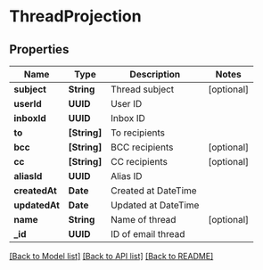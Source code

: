 # ThreadProjection

## Properties
Name | Type | Description | Notes
------------ | ------------- | ------------- | -------------
**subject** | **String** | Thread subject | [optional] 
**userId** | **UUID** | User ID | 
**inboxId** | **UUID** | Inbox ID | 
**to** | **[String]** | To recipients | 
**bcc** | **[String]** | BCC recipients | [optional] 
**cc** | **[String]** | CC recipients | [optional] 
**aliasId** | **UUID** | Alias ID | 
**createdAt** | **Date** | Created at DateTime | 
**updatedAt** | **Date** | Updated at DateTime | 
**name** | **String** | Name of thread | [optional] 
**_id** | **UUID** | ID of email thread | 

[[Back to Model list]](../README#documentation-for-models) [[Back to API list]](../README#documentation-for-api-endpoints) [[Back to README]](../README)


